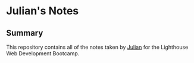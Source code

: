 # Julian's Notes
## Summary
This repository contains all of the notes taken by [Julian](https://github.com/julimancan) for the Lighthouse Web Development Bootcamp.